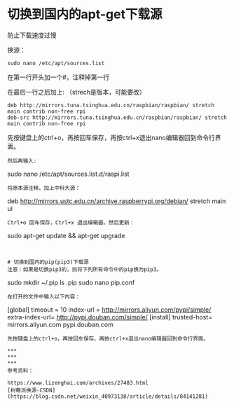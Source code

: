 # 切换到国内的apt-get下载源
防止下载速度过慢

换源：
```
sudo nano /etc/apt/sources.list
```
在第一行开头加一个#，注释掉第一行

在最后一行之后加上: （strech是版本，可能要改）
```
deb http://mirrors.tuna.tsinghua.edu.cn/raspbian/raspbian/ stretch main contrib non-free rpi
deb-src http://mirrors.tuna.tsinghua.edu.cn/raspbian/raspbian/ stretch main contrib non-free rpi
```
先按键盘上的ctrl+o，再按回车保存，再按ctrl+x退出nano编辑器回到命令行界面。
```
然后再输入:
```
sudo nano /etc/apt/sources.list.d/raspi.list
```
将原本源注释，加上中科大源：
```
deb http://mirrors.ustc.edu.cn/archive.raspberrypi.org/debian/ stretch main ui
```
Ctrl+o 回车保存，Ctrl+x 退出编辑器。然后更新：
```
sudo apt-get update && apt-get upgrade
```


# 切换到国内的pip(pip3)下载源
注意：如果是切换pip3的，则将下列所有命令中的pip换为pip3。
```
sudo mkdir ~/.pip
ls .pip
sudo nano pip.conf
```
在打开的文件中输入以下内容：
```
[global]
timeout = 10
index-url =  http://mirrors.aliyun.com/pypi/simple/
extra-index-url= http://pypi.douban.com/simple/
[install]
trusted-host=
    mirrors.aliyun.com
    pypi.douban.com
```
先按键盘上的ctrl+o，再按回车保存，再按ctrl+x退出nano编辑器回到命令行界面。

***
***
***
参考资料：

https://www.lizenghai.com/archives/27483.html
[树莓派换源-CSDN](https://blog.csdn.net/weixin_40973138/article/details/84141281)
